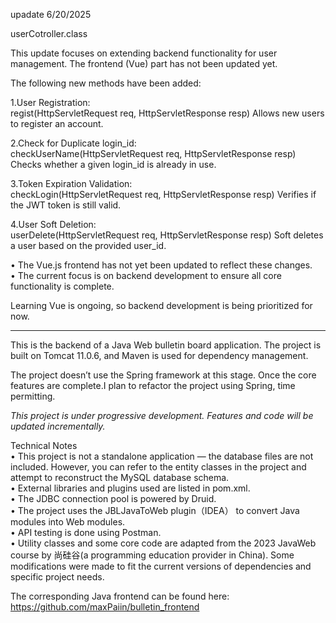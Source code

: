 upadate 6/20/2025</br>

userCotroller.class</br>

This update focuses on extending backend functionality for user management. The frontend (Vue) part has not been updated yet.

The following new methods have been added:

1.User Registration:</br>
regist(HttpServletRequest req, HttpServletResponse resp)
Allows new users to register an account.

2.Check for Duplicate login_id:</br>
checkUserName(HttpServletRequest req, HttpServletResponse resp)
Checks whether a given login_id is already in use.

3.Token Expiration Validation:</br>
checkLogin(HttpServletRequest req, HttpServletResponse resp)
Verifies if the JWT token is still valid.

4.User Soft Deletion:</br>
userDelete(HttpServletRequest req, HttpServletResponse resp)
Soft deletes a user based on the provided user_id.

• The Vue.js frontend has not yet been updated to reflect these changes.</br>
• The current focus is on backend development to ensure all core functionality is complete.

Learning Vue is ongoing, so backend development is being prioritized for now. 

------------------------
This is the backend of a Java Web bulletin board application. The project is built on Tomcat 11.0.6, and Maven is used for dependency management. </br>

The project doesn’t use the Spring framework at this stage. Once the core features are complete.I plan to refactor the project using Spring, time permitting.

*This project is under progressive development. Features and code will be updated incrementally.*

 Technical Notes</br>
	•	This project is not a standalone application — the database files are not included. However, you can refer to the entity classes in the project and attempt to reconstruct the MySQL database schema.</br>
	•	External libraries and plugins used are listed in pom.xml.</br>
	•	The JDBC connection pool is powered by Druid.</br>
	•	The project uses the JBLJavaToWeb plugin（IDEA） to convert Java modules into Web modules.</br>
	•	API testing is done using Postman.</br>
	•	Utility classes and some core code are adapted from the 2023 JavaWeb course by  尚硅谷(a programming education provider in China). Some modifications were made to fit the current versions of dependencies and specific project needs.

 The corresponding Java frontend can be found here: https://github.com/maxPaiin/bulletin_frontend
